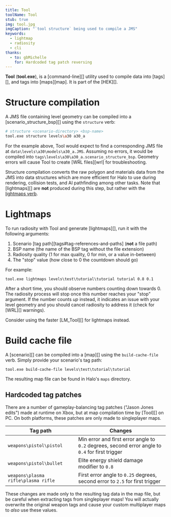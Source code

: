 ```yaml
---
title: Tool
toolName: Tool
stub: true
img: tool.jpg
imgCaption: "`tool structure` being used to compile a JMS"
keywords:
  - lightmap
  - radiosity
  - cli
thanks:
  - to: gbMichelle
    for: Hardcoded tag patch reversing
---
```


**Tool** (**tool.exe**), is a [command-line][] utility used to compile data into [tags][], and tags into [maps][map]. It is part of the [HEK][].

# Structure compilation

A JMS file containing level geometry can be compiled into a [scenario_structure_bsp][] using the `structure` verb:

```sh
# structure <scenario-directory> <bsp-name>
tool.exe structure levels\a30 a30_a
```

For the example above, Tool would expect to find a corresponding JMS file at `data\levels\a30\models\a30_a.JMS`. Assuming no errors, it would be compiled into `tags\levels\a30\a30_a.scenario_structure_bsp`. Geometry errors will cause Tool to create [WRL files][wrl] for troubleshooting.

Structure compilation converts the raw polygon and materials data from the JMS into data structures which are more efficient for Halo to use during rendering, collision tests, and AI pathfinding among other tasks. Note that [lightmaps][] are **not** produced during this step, but rather with the [lightmaps verb](#lightmaps).

# Lightmaps
To run radiosity with Tool and generate [lightmaps][], run it with the following arguments:

1. Scenario [tag path][tags#tag-references-and-paths] (**not** a file path)
2. BSP name (the name of the BSP tag without the file extension)
3. Radiosity quality (1 for max quality, 0 for min, or a value in-between)
4. The "stop" value (how close to 0 the countdown should go)

For example:

```
tool.exe lightmaps levels\test\tutorial\tutorial tutorial 0.8 0.1
```

After a short time, you should observe numbers counting down towards 0. The radiosity process will stop once this number reaches your "stop" argument. If the number counts _up_ instead, it indicates an issue with your level geometry and you should cancel radiosity to address it (check for [WRL][] warnings).

Consider using the faster [LM_Tool][] for lightmaps instead.

# Build cache file
A [scenario][] can be compiled into a [map][] using the `build-cache-file` verb. Simply provide your scenario's tag path:

```
tool.exe build-cache-file levels\test\tutorial\tutorial
```

The resulting map file can be found in Halo's `maps` directory.

## Hardcoded tag patches
There are a number of gameplay-balancing tag patches ("Jason Jones edits") made at runtime on Xbox, but at map compilation time by [Tool][] on PC. On both platforms, these patches are only made to singleplayer maps.

| Tag path                          | Changes
|-----------------------------------|----------
|`weapons\pistol\pistol`            | Min error and first error angle to `0.2` degrees, second error angle to `0.4` for first trigger
|`weapons\pistol\bullet`            | Elite energy shield damage modifier to `0.8`
|`weapons\plasma rifle\plasma rifle`| First error angle to `0.25` degrees, second error to `2.5` for first trigger

These changes are made only to the resulting tag data in the map file, but be careful when extracting tags from singleplayer maps! You will actually overwrite the original weapon tags and cause your custom multiplayer maps to _also_ use these values.
